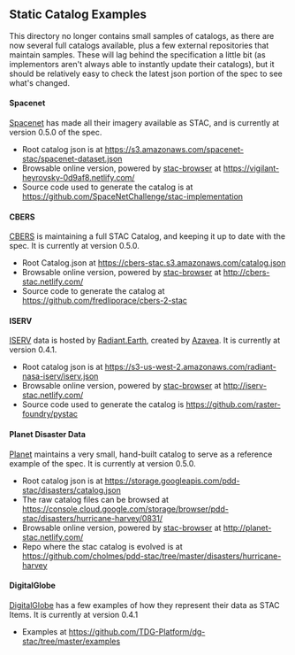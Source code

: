 ## Static Catalog Examples

This directory no longer contains small samples of catalogs, as there are now several full catalogs 
available, plus a few external repositories that maintain samples. These will lag behind
the specification a little bit (as implementors aren't always able to instantly update their catalogs),
but it should be relatively easy to check the latest json portion of the spec to see what's changed.

#### Spacenet

[Spacenet](https://spacenetchallenge.github.io/) has made all their imagery available as STAC, and is 
currently at version 0.5.0 of the spec.

* Root catalog json is at https://s3.amazonaws.com/spacenet-stac/spacenet-dataset.json
* Browsable online version, powered by [stac-browser](https://github.com/radiantearth/stac-browser/) at https://vigilant-heyrovsky-0d9af8.netlify.com/
* Source code used to generate the catalog is at https://github.com/SpaceNetChallenge/stac-implementation

#### CBERS

[CBERS](https://en.wikipedia.org/wiki/China%E2%80%93Brazil_Earth_Resources_Satellite_program) is maintaining 
a full STAC Catalog, and keeping it up to date with the spec. It is currently at version 0.5.0.

* Root Catalog.json at https://cbers-stac.s3.amazonaws.com/catalog.json
* Browsable online version, powered by [stac-browser](https://github.com/radiantearth/stac-browser/) at http://cbers-stac.netlify.com/
* Source code to generate the catalog at https://github.com/fredliporace/cbers-2-stac

#### ISERV

[ISERV](https://www.nasa.gov/mission_pages/station/research/experiments/867.html) data is hosted by 
[Radiant.Earth](http://radiant.earth), created by [Azavea](http://azavea.com). It is currently at
version 0.4.1.

* Root catalog json is at https://s3-us-west-2.amazonaws.com/radiant-nasa-iserv/iserv.json
* Browsable online version, powered by [stac-browser](https://github.com/radiantearth/stac-browser/) at http://iserv-stac.netlify.com/
* Source code used to generate the catalog is https://github.com/raster-foundry/pystac

#### Planet Disaster Data

[Planet](http://planet.com) maintains a very small, hand-built catalog to serve as a reference example
of the spec. It is currently at version 0.5.0.

* Root catalog json is at https://storage.googleapis.com/pdd-stac/disasters/catalog.json
* The raw catalog files can be browsed at https://console.cloud.google.com/storage/browser/pdd-stac/disasters/hurricane-harvey/0831/
* Browsable online version, powered by [stac-browser](https://github.com/radiantearth/stac-browser/) at http://planet-stac.netlify.com/
* Repo where the stac catalog is evolved is at https://github.com/cholmes/pdd-stac/tree/master/disasters/hurricane-harvey

#### DigitalGlobe

[DigitalGlobe](http://digitalglobe.com) has a few examples of how they represent their data as STAC Items. It is currently at version
0.4.1

* Examples at https://github.com/TDG-Platform/dg-stac/tree/master/examples

